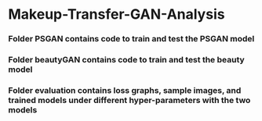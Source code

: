# Makeup-Transfer-GAN-Analysis
### Folder PSGAN contains code to train and test the PSGAN model
### Folder beautyGAN contains code to train and test the beauty model
### Folder evaluation contains loss graphs, sample images, and trained models under different hyper-parameters with the two models

